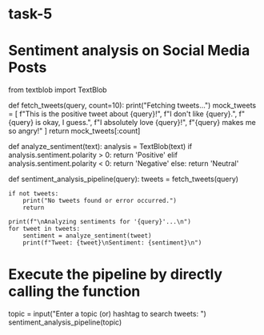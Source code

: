 # task-5
# Sentiment analysis on Social Media Posts
from textblob import TextBlob

def fetch_tweets(query, count=10):
    print("Fetching tweets...")
    mock_tweets = [
        f"This is the positive tweet about {query}!",
        f"I don't like {query}.",
        f"{query} is okay, I guess.",
        f"I absolutely love {query}!",
        f"{query} makes me so angry!"
    ]
    return mock_tweets[:count]

def analyze_sentiment(text):
    analysis = TextBlob(text)
    if analysis.sentiment.polarity > 0:
        return 'Positive'
    elif analysis.sentiment.polarity < 0:
        return 'Negative'
    else:
        return 'Neutral'

def sentiment_analysis_pipeline(query):
    tweets = fetch_tweets(query)

    if not tweets:
        print("No tweets found or error occurred.")
        return

    print(f"\nAnalyzing sentiments for '{query}'...\n")
    for tweet in tweets:
        sentiment = analyze_sentiment(tweet)
        print(f"Tweet: {tweet}\nSentiment: {sentiment}\n")

# Execute the pipeline by directly calling the function
topic = input("Enter a topic (or) hashtag to search tweets: ")
sentiment_analysis_pipeline(topic)
